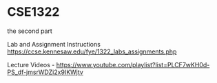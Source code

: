 # CSE1322
 the second part
 
 Lab and Assignment Instructions https://ccse.kennesaw.edu/fye/1322_labs_assignments.php
 
 
 
 Lecture Videos - https://www.youtube.com/playlist?list=PLCF7wKH0d-PS_df-jmsrWDZi2x9IKWjtv
 
